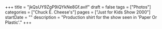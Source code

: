 +++
title = "jkQsUY9ZgP9iQYkNe8Gf.avif"
draft = false
tags = ["Photos"]
categories = ["Chuck E. Cheese's"]
pages = ["Just for Kids Show 2000"]
startDate = ""
description = "Production shirt for the show seen in 'Paper Or Plastic'."
+++
